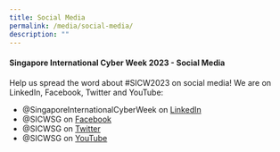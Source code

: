 ```yaml
---
title: Social Media
permalink: /media/social-media/
description: ""
---
```

#### **Singapore International Cyber Week 2023 - Social Media**

Help us spread the word about #SICW2023 on social media! We are on LinkedIn, Facebook, Twitter and YouTube:
+ @SingaporeInternationalCyberWeek on <a href="https://www.linkedin.com/company/SICWSG/" target="_blank">LinkedIn</a>
+ @SICWSG on <a href="https://www.facebook.com/SICWSG/" target="_blank">Facebook</a>
+ @SICWSG on <a href="https://twitter.com/SICWSG/" target="_blank">Twitter</a>
+ @SICWSG on <a href="https://www.youtube.com/c/SingaporeInternationalCyberWeek" target="_blank">YouTube</a>